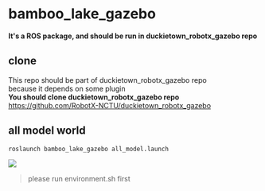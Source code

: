 # bamboo_lake_gazebo
**It's a ROS package, and should be run in duckietown_robotx_gazebo repo**


## clone
This repo should be part of duckietown_robotx_gazebo  repo  
because it depends on some plugin  
**You should clone duckietown_robotx_gazebo  repo**  
https://github.com/RobotX-NCTU/duckietown_robotx_gazebo

## all model world
```
roslaunch bamboo_lake_gazebo all_model.launch
```
![](https://i.imgur.com/MZWql7G.jpg)
>please run environment.sh first